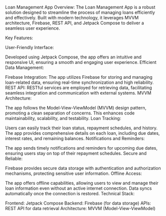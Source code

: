 Loan Management App
Overview:
The Loan Management App is a robust solution designed to streamline the process of managing loans efficiently and effectively. Built with modern technology, it leverages MVVM architecture, Firebase, REST API, and Jetpack Compose to deliver a seamless user experience.

Key Features:

User-Friendly Interface:

Developed using Jetpack Compose, the app offers an intuitive and responsive UI, ensuring a smooth and engaging user experience.
Efficient Data Management:

Firebase Integration: The app utilizes Firebase for storing and managing loan-related data, ensuring real-time synchronization and high reliability.
REST API: RESTful services are employed for retrieving data, facilitating seamless integration and communication with external systems.
MVVM Architecture:

The app follows the Model-View-ViewModel (MVVM) design pattern, promoting a clean separation of concerns. This enhances code maintainability, scalability, and testability.
Loan Tracking:

Users can easily track their loan status, repayment schedules, and history. The app provides comprehensive details on each loan, including due dates, interest rates, and remaining balances.
Notifications and Reminders:

The app sends timely notifications and reminders for upcoming due dates, ensuring users stay on top of their repayment schedules.
Secure and Reliable:

Firebase provides secure data storage with authentication and authorization mechanisms, protecting sensitive user information.
Offline Access:

The app offers offline capabilities, allowing users to view and manage their loan information even without an active internet connection. Data syncs automatically once the connection is restored.
Technical Stack:

Frontend: Jetpack Compose
Backend: Firebase (for data storage)
APIs: REST API for data retrieval
Architecture: MVVM (Model-View-ViewModel)
